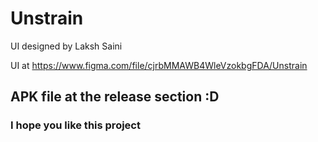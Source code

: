 # Unstrain

UI designed by Laksh Saini

UI at https://www.figma.com/file/cjrbMMAWB4WleVzokbgFDA/Unstrain

## APK file at the release section :D


### I hope you like this project
